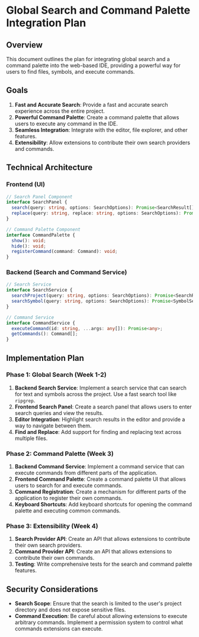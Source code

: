 # Global Search and Command Palette Integration Plan

## Overview

This document outlines the plan for integrating global search and a command palette into the web-based IDE, providing a powerful way for users to find files, symbols, and execute commands.

## Goals

1.  **Fast and Accurate Search**: Provide a fast and accurate search experience across the entire project.
2.  **Powerful Command Palette**: Create a command palette that allows users to execute any command in the IDE.
3.  **Seamless Integration**: Integrate with the editor, file explorer, and other features.
4.  **Extensibility**: Allow extensions to contribute their own search providers and commands.

## Technical Architecture

### Frontend (UI)

```typescript
// Search Panel Component
interface SearchPanel {
  search(query: string, options: SearchOptions): Promise<SearchResult[]>;
  replace(query: string, replace: string, options: SearchOptions): Promise<void>;
}

// Command Palette Component
interface CommandPalette {
  show(): void;
  hide(): void;
  registerCommand(command: Command): void;
}
```

### Backend (Search and Command Service)

```typescript
// Search Service
interface SearchService {
  searchProject(query: string, options: SearchOptions): Promise<SearchResult[]>;
  searchSymbol(query: string, options: SearchOptions): Promise<SymbolSearchResult[]>;
}

// Command Service
interface CommandService {
  executeCommand(id: string, ...args: any[]): Promise<any>;
  getCommands(): Command[];
}
```

## Implementation Plan

### Phase 1: Global Search (Week 1-2)

1.  **Backend Search Service**: Implement a search service that can search for text and symbols across the project. Use a fast search tool like `ripgrep`.
2.  **Frontend Search Panel**: Create a search panel that allows users to enter search queries and view the results.
3.  **Editor Integration**: Highlight search results in the editor and provide a way to navigate between them.
4.  **Find and Replace**: Add support for finding and replacing text across multiple files.

### Phase 2: Command Palette (Week 3)

1.  **Backend Command Service**: Implement a command service that can execute commands from different parts of the application.
2.  **Frontend Command Palette**: Create a command palette UI that allows users to search for and execute commands.
3.  **Command Registration**: Create a mechanism for different parts of the application to register their own commands.
4.  **Keyboard Shortcuts**: Add keyboard shortcuts for opening the command palette and executing common commands.

### Phase 3: Extensibility (Week 4)

1.  **Search Provider API**: Create an API that allows extensions to contribute their own search providers.
2.  **Command Provider API**: Create an API that allows extensions to contribute their own commands.
3.  **Testing**: Write comprehensive tests for the search and command palette features.

## Security Considerations

-   **Search Scope**: Ensure that the search is limited to the user's project directory and does not expose sensitive files.
-   **Command Execution**: Be careful about allowing extensions to execute arbitrary commands. Implement a permission system to control what commands extensions can execute.